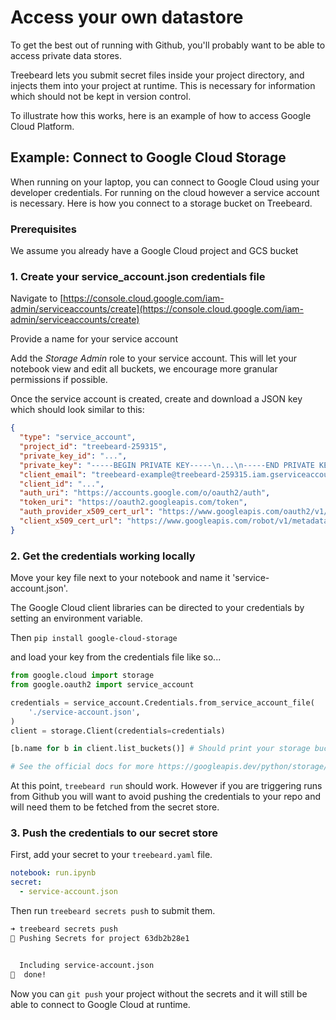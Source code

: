 # Access your own datastore

To get the best out of running with Github, you'll probably want to be able to access private data stores.

Treebeard lets you submit secret files inside your project directory, and injects them into your project at runtime. This is necessary for information which should not be kept in version control.

To illustrate how this works, here is an example of how to access Google Cloud Platform.

## Example: Connect to Google Cloud Storage

When running on your laptop, you can connect to Google Cloud using your developer credentials. For running on the cloud however a service account is necessary. Here is how you connect to a storage bucket on Treebeard.

### Prerequisites

We assume you already have a Google Cloud project and GCS bucket

### 1. Create your service_account.json credentials file

Navigate to [https://console.cloud.google.com/iam-admin/serviceaccounts/create](https://console.cloud.google.com/iam-admin/serviceaccounts/create)

Provide a name for your service account

Add the _Storage Admin_ role to your service account. This will let your notebook view and edit all buckets, we encourage more granular permissions if possible.

Once the service account is created, create and download a JSON key which should look similar to this:

```json
{
  "type": "service_account",
  "project_id": "treebeard-259315",
  "private_key_id": "...",
  "private_key": "-----BEGIN PRIVATE KEY-----\n...\n-----END PRIVATE KEY-----\n",
  "client_email": "treebeard-example@treebeard-259315.iam.gserviceaccount.com",
  "client_id": "...",
  "auth_uri": "https://accounts.google.com/o/oauth2/auth",
  "token_uri": "https://oauth2.googleapis.com/token",
  "auth_provider_x509_cert_url": "https://www.googleapis.com/oauth2/v1/certs",
  "client_x509_cert_url": "https://www.googleapis.com/robot/v1/metadata/x509/treebeard-example%40treebeard-259315.iam.gserviceaccount.com"
}
```

### 2. Get the credentials working locally

Move your key file next to your notebook and name it 'service-account.json'.

The Google Cloud client libraries can be directed to your credentials by setting an environment variable.

Then `pip install google-cloud-storage`

and load your key from the credentials file like so...

```python
from google.cloud import storage
from google.oauth2 import service_account

credentials = service_account.Credentials.from_service_account_file(
    './service-account.json',
)
client = storage.Client(credentials=credentials)

[b.name for b in client.list_buckets()] # Should print your storage buckets

# See the official docs for more https://googleapis.dev/python/storage/latest/index.html
```

At this point, `treebeard run` should work. However if you are triggering runs from Github you will want to avoid pushing the credentials to your repo and will need them to be fetched from the secret store.

### 3. Push the credentials to our secret store

First, add your secret to your `treebeard.yaml` file.

```yaml
notebook: run.ipynb
secret:
  - service-account.json
```

Then run `treebeard secrets push` to submit them.

```bash
➜ treebeard secrets push
🌲 Pushing Secrets for project 63db2b28e1


  Including service-account.json
🔐  done!
```

Now you can `git push` your project without the secrets and it will still be able to connect to Google Cloud at runtime.
